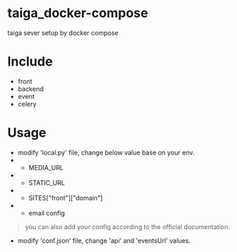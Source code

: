 # taiga_docker-compose
taiga sever setup by docker compose

# Include
- front
- backend
- event
- celery

# Usage
- modify 'local.py' file, change below value base on your env.
- - MEDIA_URL
- - STATIC_URL
- - SITES["front"]["domain"]
- - email config
> you can also add your config according to the official documentation.

- modify 'conf.json' file, change 'api' and 'eventsUrl' values.

